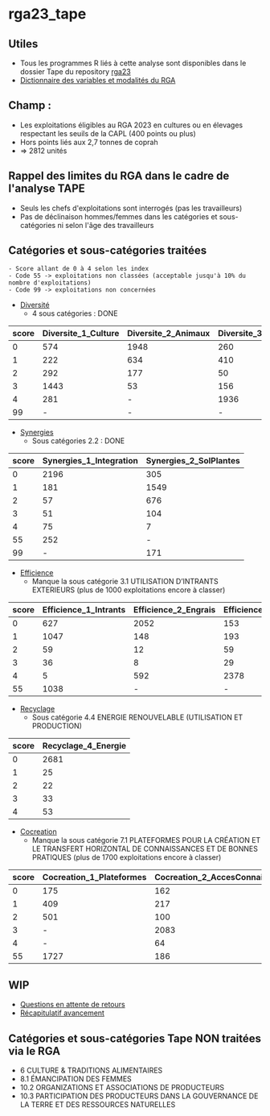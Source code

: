 # rga23_tape

## Utiles
- Tous les programmes R liés à cette analyse sont disponibles dans le dossier Tape du repository [rga23](https://github.com/nathalieDubreu/rga23) 
- [Dictionnaire des variables et modalités du RGA](https://docs.google.com/spreadsheets/d/16DxQiRkNIRXOBTypMM7NZsaku60rkBLX/edit?usp=sharing&ouid=111896801001167457308&rtpof=true&sd=true)

## **Champ** : 
- Les exploitations éligibles au RGA 2023 en cultures ou en élevages respectant les seuils de la CAPL (400 points ou plus)
- Hors points liés aux 2,7 tonnes de coprah
- => 2812 unités

## Rappel des limites du RGA dans le cadre de l'analyse TAPE
- Seuls les chefs d'exploitations sont interrogés (pas les travailleurs) 
- Pas de déclinaison hommes/femmes dans les catégories et sous-catégories ni selon l'âge des travailleurs

## Catégories et sous-catégories traitées
    - Score allant de 0 à 4 selon les index
    - Code 55 -> exploitations non classées (acceptable jusqu'à 10% du nombre d'exploitations)
    - Code 99 -> exploitations non concernées

- [Diversité](1-Diversity.md)
    - 4 sous catégories : DONE
  
| score | Diversite_1_Culture | Diversite_2_Animaux | Diversite_3_Arbres | Diversite_4_Activite |
|-------|----------------------|----------------------|---------------------|-----------------------|
| 0     | 574                  | 1948                 | 260                 | 601                   |
| 1     | 222                  | 634                  | 410                 | 516                   |
| 2     | 292                  | 177                  | 50                  | 940                   |
| 3     | 1443                 | 53                   | 156                 | 329                   |
| 4     | 281                  | -                    | 1936                | 236                   |
| 99    | -                    | -                    | -                   | 190                   |


- [Synergies](2-Synergies.md)
    - Sous catégories 2.2 : DONE
      
| score | Synergies_1_Integration | Synergies_2_SolPlantes |
|-------|--------------------------|------------------------|
| 0     | 2196                     | 305                    |
| 1     | 181                      | 1549                   |
| 2     | 57                       | 676                    |
| 3     | 51                       | 104                    |
| 4     | 75                       | 7                      |
| 55    | 252                      | -                      |
| 99    | -                        | 171                    |

- [Efficience](3-Efficience.md)
    - Manque la sous catégorie 3.1 UTILISATION D’INTRANTS EXTERIEURS (plus de 1000 exploitations encore à classer)
 
| score | Efficience_1_Intrants | Efficience_2_Engrais | Efficience_3_Pesticides | Efficience_4_ProductiviteBesoins |
|-------|------------------------|-----------------------|--------------------------|----------------------------------|
| 0     | 627                    | 2052                  | 153                      | 775                              |
| 1     | 1047                   | 148                   | 193                      | 55                               |
| 2     | 59                     | 12                    | 59                       | 574                              |
| 3     | 36                     | 8                     | 29                       | 921                              |
| 4     | 5                      | 592                   | 2378                     | 487                              |
| 55    | 1038                   | -                     | -                        | -                                |

   
- [Recyclage](4-Recyclage.md)
    - Sous catégorie 4.4 ENERGIE RENOUVELABLE (UTILISATION ET PRODUCTION)

| score | Recyclage_4_Energie    |
|-------|-----|
| 0     | 2681|
| 1     |   25|
| 2     |   22|
| 3     |   33|
| 4     |   53|

- [Cocreation](7-Cocreation.md)
    - Manque la sous catégorie 7.1 PLATEFORMES POUR LA CRÉATION ET LE TRANSFERT HORIZONTAL DE CONNAISSANCES ET DE BONNES PRATIQUES (plus de 1700 exploitations encore à classer)

| score | Cocreation_1_Plateformes | Cocreation_2_AccesConnaissances | Cocreation_3_Participation |
|-------|---------------------------|----------------------------------|-----------------------------|
| 0     | 175                       | 162                              | 1927                        |
| 1     | 409                       | 217                              | 306                         |
| 2     | 501                       | 100                              | 257                         |
| 3     | -                         | 2083                             | 165                         |
| 4     | -                         | 64                               | 127                         |
| 55    | 1727                      | 186                              | 30                          |


## WIP
- [Questions en attente de retours](QuestionsPourLaDag.md)
- [Récapitulatif avancement](Recapitulatif.md)

## Catégories et sous-catégories Tape NON traitées via le RGA

- 6 CULTURE & TRADITIONS ALIMENTAIRES
- 8.1 ÉMANCIPATION DES FEMMES
- 10.2 ORGANIZATIONS ET ASSOCIATIONS DE PRODUCTEURS
- 10.3 PARTICIPATION DES PRODUCTEURS DANS LA GOUVERNANCE DE LA TERRE ET DES RESSOURCES NATURELLES

